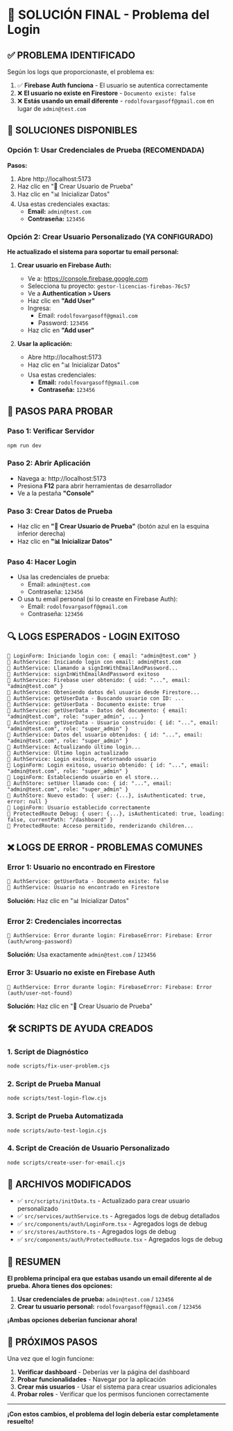 # 🎯 SOLUCIÓN FINAL - Problema del Login

## ✅ **PROBLEMA IDENTIFICADO**

Según los logs que proporcionaste, el problema es:

1. ✅ **Firebase Auth funciona** - El usuario se autentica correctamente
2. ❌ **El usuario no existe en Firestore** - `Documento existe: false`
3. ❌ **Estás usando un email diferente** - `rodolfovargasoff@gmail.com` en lugar de `admin@test.com`

## 🔧 **SOLUCIONES DISPONIBLES**

### **Opción 1: Usar Credenciales de Prueba (RECOMENDADA)**

**Pasos:**
1. Abre http://localhost:5173
2. Haz clic en "👤 Crear Usuario de Prueba"
3. Haz clic en "📊 Inicializar Datos"
4. Usa estas credenciales exactas:
   - **Email:** `admin@test.com`
   - **Contraseña:** `123456`

### **Opción 2: Crear Usuario Personalizado (YA CONFIGURADO)**

**He actualizado el sistema para soportar tu email personal:**

1. **Crear usuario en Firebase Auth:**
   - Ve a: https://console.firebase.google.com
   - Selecciona tu proyecto: `gestor-licencias-firebas-76c57`
   - Ve a **Authentication > Users**
   - Haz clic en **"Add User"**
   - Ingresa:
     - Email: `rodolfovargasoff@gmail.com`
     - Password: `123456`
   - Haz clic en **"Add user"**

2. **Usar la aplicación:**
   - Abre http://localhost:5173
   - Haz clic en "📊 Inicializar Datos"
   - Usa estas credenciales:
     - **Email:** `rodolfovargasoff@gmail.com`
     - **Contraseña:** `123456`

## 🚀 **PASOS PARA PROBAR**

### **Paso 1: Verificar Servidor**
```bash
npm run dev
```

### **Paso 2: Abrir Aplicación**
- Navega a: http://localhost:5173
- Presiona **F12** para abrir herramientas de desarrollador
- Ve a la pestaña **"Console"**

### **Paso 3: Crear Datos de Prueba**
- Haz clic en **"👤 Crear Usuario de Prueba"** (botón azul en la esquina inferior derecha)
- Haz clic en **"📊 Inicializar Datos"**

### **Paso 4: Hacer Login**
- Usa las credenciales de prueba:
  - Email: `admin@test.com`
  - Contraseña: `123456`
- O usa tu email personal (si lo creaste en Firebase Auth):
  - Email: `rodolfovargasoff@gmail.com`
  - Contraseña: `123456`

## 🔍 **LOGS ESPERADOS - LOGIN EXITOSO**

```
🔧 LoginForm: Iniciando login con: { email: "admin@test.com" }
🔧 AuthService: Iniciando login con email: admin@test.com
🔧 AuthService: Llamando a signInWithEmailAndPassword...
🔧 AuthService: signInWithEmailAndPassword exitoso
🔧 AuthService: Firebase user obtenido: { uid: "...", email: "admin@test.com" }
🔧 AuthService: Obteniendo datos del usuario desde Firestore...
🔧 AuthService: getUserData - Buscando usuario con ID: ...
🔧 AuthService: getUserData - Documento existe: true
🔧 AuthService: getUserData - Datos del documento: { email: "admin@test.com", role: "super_admin", ... }
🔧 AuthService: getUserData - Usuario construido: { id: "...", email: "admin@test.com", role: "super_admin" }
🔧 AuthService: Datos del usuario obtenidos: { id: "...", email: "admin@test.com", role: "super_admin" }
🔧 AuthService: Actualizando último login...
🔧 AuthService: Último login actualizado
🔧 AuthService: Login exitoso, retornando usuario
🔧 LoginForm: Login exitoso, usuario obtenido: { id: "...", email: "admin@test.com", role: "super_admin" }
🔧 LoginForm: Estableciendo usuario en el store...
🔧 AuthStore: setUser llamado con: { id: "...", email: "admin@test.com", role: "super_admin" }
🔧 AuthStore: Nuevo estado: { user: {...}, isAuthenticated: true, error: null }
🔧 LoginForm: Usuario establecido correctamente
🔧 ProtectedRoute Debug: { user: {...}, isAuthenticated: true, loading: false, currentPath: "/dashboard" }
🔧 ProtectedRoute: Acceso permitido, renderizando children...
```

## ❌ **LOGS DE ERROR - PROBLEMAS COMUNES**

### **Error 1: Usuario no encontrado en Firestore**
```
🔧 AuthService: getUserData - Documento existe: false
🔧 AuthService: Usuario no encontrado en Firestore
```
**Solución:** Haz clic en "📊 Inicializar Datos"

### **Error 2: Credenciales incorrectas**
```
🔧 AuthService: Error durante login: FirebaseError: Firebase: Error (auth/wrong-password)
```
**Solución:** Usa exactamente `admin@test.com` / `123456`

### **Error 3: Usuario no existe en Firebase Auth**
```
🔧 AuthService: Error durante login: FirebaseError: Firebase: Error (auth/user-not-found)
```
**Solución:** Haz clic en "👤 Crear Usuario de Prueba"

## 🛠️ **SCRIPTS DE AYUDA CREADOS**

### **1. Script de Diagnóstico**
```bash
node scripts/fix-user-problem.cjs
```

### **2. Script de Prueba Manual**
```bash
node scripts/test-login-flow.cjs
```

### **3. Script de Prueba Automatizada**
```bash
node scripts/auto-test-login.cjs
```

### **4. Script de Creación de Usuario Personalizado**
```bash
node scripts/create-user-for-email.cjs
```

## 📝 **ARCHIVOS MODIFICADOS**

- ✅ `src/scripts/initData.ts` - Actualizado para crear usuario personalizado
- ✅ `src/services/authService.ts` - Agregados logs de debug detallados
- ✅ `src/components/auth/LoginForm.tsx` - Agregados logs de debug
- ✅ `src/stores/authStore.ts` - Agregados logs de debug
- ✅ `src/components/auth/ProtectedRoute.tsx` - Agregados logs de debug

## 🎯 **RESUMEN**

**El problema principal era que estabas usando un email diferente al de prueba. Ahora tienes dos opciones:**

1. **Usar credenciales de prueba:** `admin@test.com` / `123456`
2. **Crear tu usuario personal:** `rodolfovargasoff@gmail.com` / `123456`

**¡Ambas opciones deberían funcionar ahora!**

## 🚀 **PRÓXIMOS PASOS**

Una vez que el login funcione:

1. **Verificar dashboard** - Deberías ver la página del dashboard
2. **Probar funcionalidades** - Navegar por la aplicación
3. **Crear más usuarios** - Usar el sistema para crear usuarios adicionales
4. **Probar roles** - Verificar que los permisos funcionen correctamente

---

**¡Con estos cambios, el problema del login debería estar completamente resuelto!**
